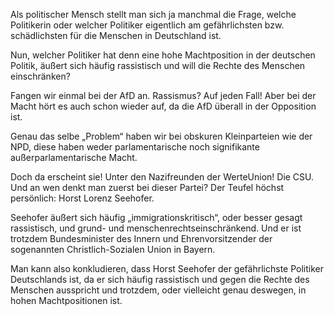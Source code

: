 Als politischer Mensch stellt man sich ja manchmal die Frage, welche Politikerin oder welcher Politiker eigentlich am gefährlichsten bzw. schädlichsten für die Menschen in Deutschland ist.

Nun, welcher Politiker hat denn eine hohe Machtposition in der deutschen Politik, äußert sich häufig rassistisch und will die Rechte des Menschen einschränken?

Fangen wir einmal bei der AfD an. Rassismus? Auf jeden Fall! Aber bei der Macht hört es auch schon wieder auf, da die AfD überall in der Opposition ist.

Genau das selbe „Problem“ haben wir bei obskuren Kleinparteien wie der NPD, diese haben weder parlamentarische noch signifikante außerparlamentarische Macht.

Doch da erscheint sie! Unter den Nazifreunden der WerteUnion! Die CSU. Und an wen denkt man zuerst bei dieser Partei? Der Teufel höchst persönlich: Horst Lorenz Seehofer.

Seehofer äußert sich häufig „immigrationskritisch“, oder besser gesagt rassistisch, und grund- und menschenrechtseinschränkend. Und er ist trotzdem Bundesminister des Innern und Ehrenvorsitzender der sogenannten Christlich-Sozialen Union in Bayern.

Man kann also konkludieren, dass Horst Seehofer der gefährlichste Politiker Deutschlands ist, da er sich häufig rassistisch und gegen die Rechte des Menschen ausspricht und trotzdem, oder vielleicht genau deswegen, in hohen Machtpositionen ist.
